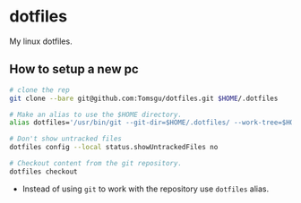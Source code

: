 # dotfiles
My linux dotfiles.

## How to setup a new pc
```sh
# clone the rep
git clone --bare git@github.com:Tomsgu/dotfiles.git $HOME/.dotfiles
```

```sh
# Make an alias to use the $HOME directory.
alias dotfiles='/usr/bin/git --git-dir=$HOME/.dotfiles/ --work-tree=$HOME'
```

```sh
# Don't show untracked files 
dotfiles config --local status.showUntrackedFiles no
```  

```sh
# Checkout content from the git repository.
dotfiles checkout
```

* Instead of using `git` to work with the repository use `dotfiles` alias.
